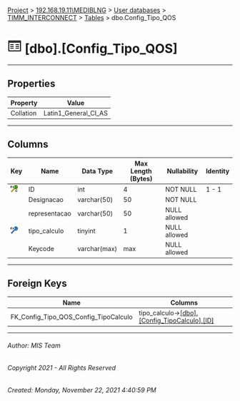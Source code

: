 #### 

[Project](../../../../index.md) > [192.168.19.11\\MEDIBLNG](../../../index.md) > [User databases](../../index.md) > [TIMM_INTERCONNECT](../index.md) > [Tables](Tables.md) > dbo.Config_Tipo_QOS

# ![Tables](../../../../Images/Table32.png) [dbo].[Config_Tipo_QOS]

---

## <a name="#properties"></a>Properties

| Property | Value |
|---|---|
| Collation | Latin1_General_CI_AS |


---

## <a name="#columns"></a>Columns

| Key | Name | Data Type | Max Length (Bytes) | Nullability | Identity |
|---|---|---|---|---|---|
| [![Cluster Primary Key PK_Config_Tipo_QOS: ID](../../../../Images/pkcluster.png)](#indexes) | ID | int | 4 | NOT NULL | 1 - 1 |
|  | Designacao | varchar(50) | 50 | NOT NULL |  |
|  | representacao | varchar(50) | 50 | NULL allowed |  |
| [![Foreign Keys FK_Config_Tipo_QOS_Config_TipoCalculo: [dbo].[Config_TipoCalculo].tipo_calculo](../../../../Images/fk.png)](#foreignkeys) | tipo_calculo | tinyint | 1 | NULL allowed |  |
|  | Keycode | varchar(max) | max | NULL allowed |  |


---

## <a name="#foreignkeys"></a>Foreign Keys

| Name | Columns |
|---|---|
| FK_Config_Tipo_QOS_Config_TipoCalculo | tipo_calculo->[[dbo].[Config_TipoCalculo].[ID]](Config_TipoCalculo.md) |


---

###### Author:  MIS Team

###### Copyright 2021 - All Rights Reserved

###### Created: Monday, November 22, 2021 4:40:59 PM

